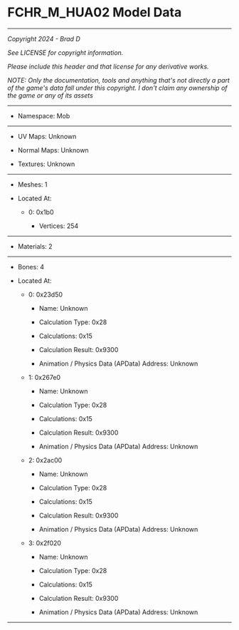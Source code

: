 # FCHR_M_HUA02 Model Data

---

*Copyright 2024 - Brad D*

*See LICENSE for copyright information.*

*Please include this header and that license for any derivative works.*

*NOTE: Only the documentation, tools and anything that's not directly a part of the game's data fall under this copyright. I don't claim any ownership of the game or any of its assets*

---

* Namespace: Mob

---

* UV Maps: Unknown

* Normal Maps: Unknown

* Textures: Unknown

---

* Meshes: 1

* Located At:

  * 0: 0x1b0

    * Vertices: 254

---

* Materials: 2

---

* Bones: 4

* Located At:

  * 0: 0x23d50

    * Name: Unknown

    * Calculation Type: 0x28

    * Calculations: 0x15

    * Calculation Result: 0x9300

    * Animation / Physics Data (APData) Address: Unknown

  * 1: 0x267e0

    * Name: Unknown

    * Calculation Type: 0x28

    * Calculations: 0x15

    * Calculation Result: 0x9300

    * Animation / Physics Data (APData) Address: Unknown

  * 2: 0x2ac00

    * Name: Unknown

    * Calculation Type: 0x28

    * Calculations: 0x15

    * Calculation Result: 0x9300

    * Animation / Physics Data (APData) Address: Unknown

  * 3: 0x2f020

    * Name: Unknown

    * Calculation Type: 0x28

    * Calculations: 0x15

    * Calculation Result: 0x9300

    * Animation / Physics Data (APData) Address: Unknown

---

